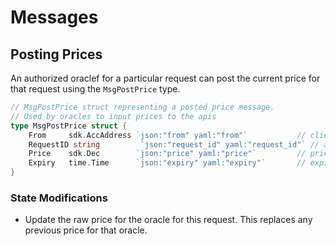 <!--
order: 3
-->

# Messages

## Posting Prices

An authorized oraclef for a particular request can post the current price for that request using the `MsgPostPrice` type.

```go
// MsgPostPrice struct representing a posted price message.
// Used by oracles to input prices to the apis
type MsgPostPrice struct {
	From     sdk.AccAddress `json:"from" yaml:"from"`           // client that sent in this address
	RequestID string         `json:"request_id" yaml:"request_id"` // asset code used by exchanges/api
	Price    sdk.Dec        `json:"price" yaml:"price"`         // price in decimal (max precision 18)
	Expiry   time.Time      `json:"expiry" yaml:"expiry"`       // expiry time
}
```

### State Modifications

- Update the raw price for the oracle for this request. This replaces any previous price for that oracle.
